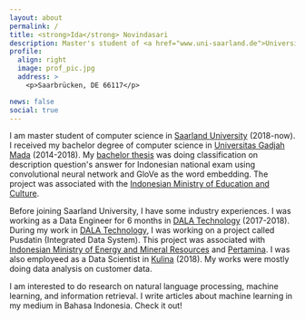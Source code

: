 ```yaml
---
layout: about
permalink: /
title: <strong>Ida</strong> Novindasari
description: Master's student of <a href="www.uni-saarland.de">Universität des Saarlandes</a>. 
profile:
  align: right
  image: prof_pic.jpg
  address: >
    <p>Saarbrücken, DE 66117</p>

news: false
social: true
---
```


I am master student of computer science in [Saarland University](https://www.uni-saarland.de) (2018-now). I received my bachelor degree of computer science in [Universitas Gadjah Mada](https://www.ugm.ac.id/) (2014-2018). My [bachelor thesis](http://etd.repository.ugm.ac.id/home/detail_pencarian/155545) was doing classification on description question's answer for Indonesian national exam using convolutional neural network and GloVe as the word embedding. The project was associated with the [Indonesian Ministry of Education and Culture](https://www.kemdikbud.go.id).

Before joining Saarland University, I have some industry experiences. I was working as a Data Engineer for 6 months in [DALA Technology]() (2017-2018). During my work in [DALA Technology](), I was working on a project called Pusdatin (Integrated Data System). This project was associated with [Indonesian Ministry of Energy and Mineral Resources](https://www.esdm.go.id/) and [Pertamina](https://pertamina.com/). I was also employeed as a Data Scientist in [Kulina](https://www.kulina.id/) (2018). My works were mostly doing data analysis on customer data.  

I am interested to do research on natural language processing, machine learning, and information retrieval. I write articles about machine learning in my medium in Bahasa Indonesia. Check it out!